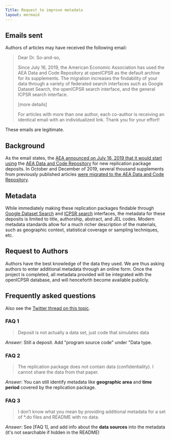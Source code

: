 ```yaml
---
Title: Request to improve metadata
layout: mermaid
---
```


## Emails sent

Authors of articles may have received the following email:

> Dear Dr. So-and-so,
>
>Since July 16, 2019, the American Economic Association has used the AEA Data and Code Repository at openICPSR as the default archive for its supplements. The migration increases the findability of your data through a variety of federated search interfaces such as Google Dataset Search, the openICPSR search interface, and the general ICPSR search interface.
>
> [more details]
> 
>For articles with more than one author, each co-author is receiving an identical email with an individualized link. Thank you for your effort!

These emails are legitimate.

## Background

As the email states, the [AEA announced on July 16, 2019 that it would start using](https://www.aeaweb.org/news/member-announcements-july-16-2019) the [AEA Data and Code Repository](https://www.openicpsr.org/openicpsr/aea) for new replication package deposits. In October and December of 2019, several thousand supplements from previously published articles [were migrated to the AEA Data and Code Repository](https://aeadataeditor.github.io/aea-supplement-migration/programs/aea201910-migration.html). 

## Metadata

While immediately making these replication packages findable through [Google Dataset Search](https://toolbox.google.com/datasetsearch) and [ICPSR search](https://www.icpsr.umich.edu/web/ICPSR/search/studies?q=) interfaces, the metadata for these deposits is limited to title, authorship, abstract, and JEL codes. Modern metadata standards allow for a much richer description of the materials, such as geographic context, statistical coverage or sampling techniques, etc. 

## Request to Authors

Authors have the best knowledge of the data they used. We are thus asking authors to enter additional metadata through an online form. Once the project is completed, all metadata provided will be integrated with the openICPSR database, and will henceforth become available publicly.

## Frequently asked questions

Also see the [Twitter thread on this topic](https://twitter.com/AeaData/status/1290465041498726400).

### FAQ 1

> Deposit is not actually a data set, just code that simulates data

*Answer*: Still a deposit. Add "program source code" under "Data type.

### FAQ 2

> The replication package does not contain data (confidentiality). I cannot share the data from that paper.

*Answer*: You can still identify metadata like **geographic area** and **time period** covered by the replication package.

### FAQ 3

> I don’t know what you mean by providing additional metadata for a set of *.do files and README with no data.

*Answer*: See [FAQ 1], and add info about the **data sources** into the metadata (it's not searchable if hidden in the README)

